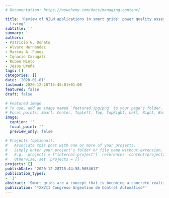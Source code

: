 ```yaml
---
# Documentation: https://wowchemy.com/docs/managing-content/

title: 'Review of NILM applications in smart grids: power quality assessment and assisted independent
  living'
subtitle: ''
summary: ''
authors:
- Patricio G. Donato
- Álvaro Hernández
- Marcos A. Funes
- Ignacio Carugati
- Rubén Nieto
- Jesús Ureña
tags: []
categories: []
date: '2020-01-01'
lastmod: 2020-12-28T16:45:01+01:00
featured: false
draft: false

# Featured image
# To use, add an image named `featured.jpg/png` to your page's folder.
# Focal points: Smart, Center, TopLeft, Top, TopRight, Left, Right, BottomLeft, Bottom, BottomRight.
image:
  caption: ''
  focal_point: ''
  preview_only: false

# Projects (optional).
#   Associate this post with one or more of your projects.
#   Simply enter your project's folder or file name without extension.
#   E.g. `projects = ["internal-project"]` references `content/project/deep-learning/index.md`.
#   Otherwise, set `projects = []`.
projects: []
publishDate: '2020-12-28T15:44:58.565461Z'
publication_types:
- '1'
abstract: 'Smart grids are a concept that is becoming a concrete reality in developed countries, and is only just emerging in developing countries. In both cases, they are transforming the customers' relationship with electricity in unexpected ways. In this work, it is shown an overview of some functionalities that will be developed within the smart grids, which have a common denominator: the use of non-intrusive load monitoring techniques. Some of these new functionalities have special relevance in the electrical networks of developing countries which present complex challenges and need to be updated fast. There are also some of the features that will be shown to present great challenges in developed countries at present, but which will be of interest in the future in the rest of the world.'
publication: '*XXVII Congreso Argentino de Control Automático*'
---
```

